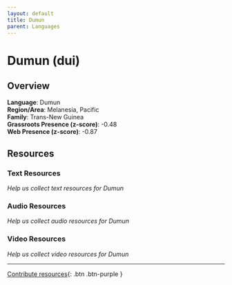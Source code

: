 ```yaml
---
layout: default
title: Dumun
parent: Languages
---
```


# Dumun (dui)

## Overview

**Language**: Dumun  
**Region/Area**: Melanesia, Pacific  
**Family**: Trans-New Guinea  
**Grassroots Presence (z-score)**: -0.48  
**Web Presence (z-score)**: -0.87  

## Resources

### Text Resources
*Help us collect text resources for Dumun*

### Audio Resources
*Help us collect audio resources for Dumun*

### Video Resources
*Help us collect video resources for Dumun*

---

[Contribute resources](https://forms.office.com/e/1SfLJx3u1r){: .btn .btn-purple }
